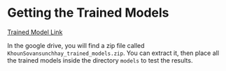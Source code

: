 # Getting the Trained Models

[Trained Model Link](https://drive.google.com/drive/folders/1XxlkqnY4f75c59ZbFsSpedDHAPuB1AcT?usp=sharing)

In the google drive, you will find a zip file called `KhounSovansunchhay_trained_models.zip`. You can extract it, then place all the trained models inside the directory `models` to test the results.
